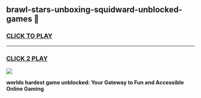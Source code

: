 
## brawl-stars-unboxing-squidward-unblocked-games 👋
<h3>
<a href="https://premium.freeplayer.one?title=brawl-stars-unboxing-squidward-unblocked-games&ref=14F">CLICK TO PLAY</a></h3>
<hr>

<h3>
<a href="https://premium.freeplayer.one?title=brawl-stars-unboxing-squidward-unblocked-games&ref=14F">CLICK 2 PLAY</a>
  
</h3>

<a href="https://premium.freeplayer.one?title=brawl-stars-unboxing-squidward-unblocked-games&ref=12F/"><img src="https://clearcache.store/games.png"></a>


**worlds hardest game unblocked: Your Gateway to Fun and Accessible Online Gaming**
